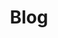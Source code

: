 ---
title: Blog
layout: collection
permalink: /Blog/
collection: Blog
entries_layout: grid
classes: wide
---